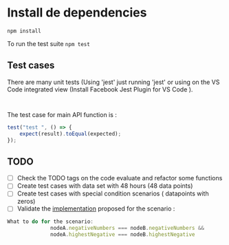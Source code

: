 # Install de dependencies

`npm install`

To run the test suite
`npm test`

## Test cases

There are many unit tests (Using 'jest' just running 'jest' or using on the VS Code integrated view (Install Facebook Jest Plugin for VS Code ).

```javascript
```

```javascript
```

The test case for main API function is :

```javascript
test("test ", () => {
    expect(result).toEqual(expected);
});
```

## TODO

-   [ ] Check the TODO tags on the code evaluate and refactor some functions
-   [ ] Create test cases with data set with 48 hours (48 data points)
-   [ ] Create test cases with special condition scenarios ( datapoints with zeros)
-   [ ] Validate the [implementation](https://github.ibm.com/Watson-IoT/munich-iot-dataset-sorting/blob/078a69a404f017cbf5f60147ddcfd6a751e0a96f/src/energy-prediction-graph-dataset.js#L179) proposed for the scenario :

```javascript
What to do for the scenario:
              nodeA.negativeNumbers === nodeB.negativeNumbers &&
              nodeA.highestNegative === nodeB.highestNegative
```
